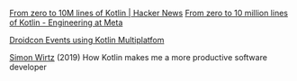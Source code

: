 
[From zero to 10M lines of Kotlin | Hacker News](https://news.ycombinator.com/item?id=33329509)
[From zero to 10 million lines of Kotlin - Engineering at Meta](https://engineering.fb.com/2022/10/24/android/android-java-kotlin-migration/)

[Droidcon Events using Kotlin Multiplatfom](https://github.com/touchlab/DroidconKotlin)

[Simon Wirtz](https://kotlinexpertise.com/kotlin-productivity/)
(2019) How Kotlin makes me a more productive software developer

